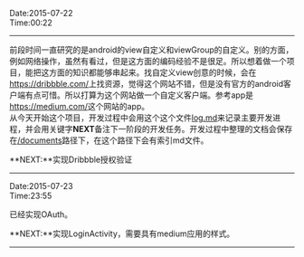 Date:2015-07-22  
Time:00:22  
***  

前段时间一直研究的是android的view自定义和viewGroup的自定义。别的方面，例如网络操作，虽然有看过，但是这方面的编码经验不是很足。所以想着做一个项目，能把这方面的知识都能够串起来。找自定义view创意的时候，会在<https://dribbble.com/>上找资源，觉得这个网站不错，但是没有官方的android客户端有点可惜。所以打算为这个网站做一个自定义客户端。参考app是<https://medium.com/>这个网站的app。  
从今天开始这个项目，开发过程中会用这个这个文件[log.md](##)来记录主要开发进程，并会用关键字**NEXT**备注下一阶段的开发任务。开发过程中整理的文档会保存在[/documents](/documents)路径下，在这个路径下会有索引md文件。  

**NEXT:**实现Dribbble授权验证  
***  
Date:2015-07-23  
Time:23:55

已经实现OAuth。

**NEXT:**实现LoginActivity，需要具有medium应用的样式。
***

